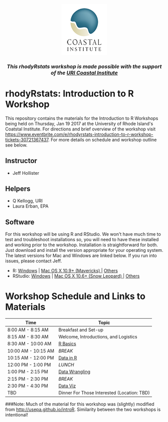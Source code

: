 <div align="center" style="text-align:center">
<img src="ci_logo_trans_small.png"/>

<h3 style="font-style: italic;">This rhodyRstats workshop is made possible with the support of the <a href="http://web.uri.edu/coastalinstitute/">URI Coastal Institute</a></h2>
</div>

# rhodyRstats: Introduction to R Workshop

This repository contains the materials for the Introduction to R Workshops being held on Thursday, Jan 19 2017 at the University of Rhode Island's Coatstal Institute.  For directions and brief overview of the workshop visit <https://www.eventbrite.com/e/rhodyrstats-introduction-to-r-workshop-tickets-30721367437>. For more details on schedule and workshop outline see below.

## Instructor
 - Jeff Hollister
 
## Helpers
 - Q Kellogg, URI
 - Laura Erban, EPA

 
## Software 

For this workshop will be using R and RStudio. We won't have much time to test and troubleshoot installations so, you will need to have these installed and working prior to the workshop.  Installation is straightforward for both.  Just download and install the version appropriate for your operating system.  The latest versions for Mac and Windows are linked below.  If you run into issues, please contact Jeff.

- R: [Windows](https://cran.r-project.org/bin/windows/base/R-3.3.2-win.exe) | [Mac OS X 10.9+ (Mavericks) ](https://cran.r-project.org/bin/macosx/R-3.3.2.pkg) |  [Others](https://cran.r-project.org/)
- RStudio: [Windows](https://download1.rstudio.org/RStudio-1.0.136.exe) | [Mac OS X 10.6+ (Snow Leopard) ](https://download1.rstudio.org/RStudio-1.0.136.dmg) |  [Others](https://www.rstudio.com/products/rstudio/download/)

# Workshop Schedule and Links to Materials

| Time                | Topic                                     | 
| ------------------- | ----------------------------------------- | 
| 8:00 AM - 8:15 AM   | Breakfast and Set-up                      |
| 8:15 AM - 8:30 AM   | Welcome, Introductions, and Logistics     |
| 8:30 AM - 10:00 AM  | [R Basics](lessons/01_basics.md)          | 
| 10:00 AM - 10:15 AM | *BREAK*                                   |
| 10:15 AM - 12:00 PM | [Data in R](lessons/02_data.md)           |       
| 12:00 PM - 1:00 PM  | *LUNCH*                                   |
| 1:00 PM - 2:15 PM   | [Data Wrangling](lessons/03_wrangling.md) |
| 2:15 PM - 2:30 PM   | *BREAK*                                   |
| 2:30 PM - 4:30 PM   | [Data Viz](lessons/04_viz.md)             |
| TBD                 | Dinner For Those Interested (Location: TBD) |

###Note: 
Much of the material for this workshop was (slightly) modified from <http://usepa.github.io/introR>.  Similarity between the two workshops is intentional!